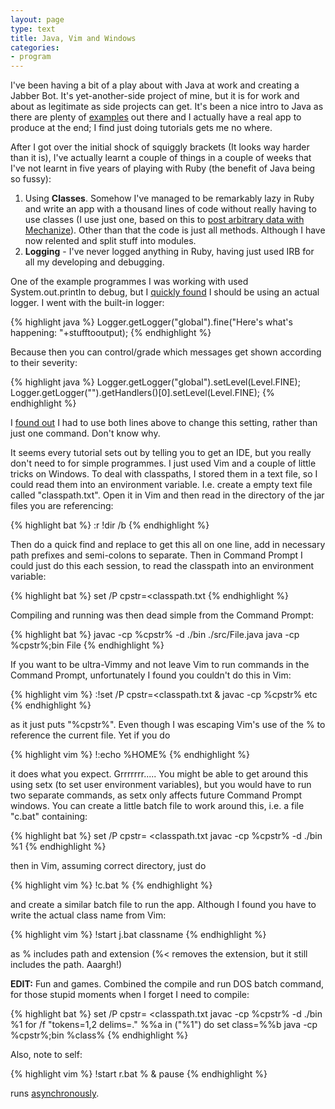 ```yaml
---
layout: page
type: text
title: Java, Vim and Windows
categories: 
- program
---
```

I've been having a bit of a play about with Java at work and creating a Jabber Bot. It's yet-another-side project of mine, but it is for work and about as legitimate as side projects can get. It's been a nice intro to Java as there are plenty of [examples](http://www.freddyvazquez.com/Simple_XMPP_Jabber_Bot_Java_Smack_API.html) out there and I actually have a real app to produce at the end; I find just doing tutorials gets me no where. 

After I got over the initial shock of squiggly brackets (It looks way harder than it is), I've actually learnt a couple of things in a couple of weeks that I've not learnt in five years of playing with Ruby (the benefit of Java being so fussy):

1. Using **Classes**. Somehow I've managed to be remarkably lazy in Ruby and write an app with a thousand lines of code without really having to use classes (I use just one, based on this to [post arbitrary data with Mechanize](http://thread.gmane.org/gmane.comp.lang.ruby.modules.mechanize.user/375)). Other than that the code is just all methods. Although I have now relented and split stuff into modules.
2. **Logging** - I've never logged anything in Ruby, having  just used IRB for all my developing and debugging. 

One of the example programmes I was working with used System.out.println to debug, but I [quickly found](http://www.vipan.com/htdocs/log4jhelp.html) I should be using an actual logger. I went with the built-in logger:

{% highlight java %}
Logger.getLogger("global").fine("Here's what's happening: "+stufftooutput);
{% endhighlight %}

Because then you can control/grade which messages get shown according to their severity:

{% highlight java %}
Logger.getLogger("global").setLevel(Level.FINE);
Logger.getLogger("").getHandlers()[0].setLevel(Level.FINE);
{% endhighlight %}

I [found out](http://coding.derkeiler.com/Archive/Java/comp.lang.java.help/2005-09/msg00152.html) I had to use both lines above to change this setting, rather than just one command. Don't know why. 

It seems every tutorial sets out by telling you to get an IDE, but you really don't need to for simple programmes. I just used Vim and a couple of little tricks on Windows. To deal with classpaths, I stored them in a text file, so I could read them into an environment variable. I.e. create a empty text file called "classpath.txt". Open it in Vim and then read in the directory of the jar files you are referencing:

{% highlight bat %}
:r !dir /b
{% endhighlight %}

Then do a quick find and replace to get this all on one line, add in necessary path prefixes and semi-colons to separate. Then in Command Prompt I could just do this each session, to read the classpath into an environment variable:

{% highlight bat %}
set /P cpstr=<classpath.txt
{% endhighlight %}

Compiling and running was then dead simple from the Command Prompt:

{% highlight bat %}
javac -cp %cpstr% -d ./bin ./src/File.java
java -cp %cpstr%;bin File
{% endhighlight %}

If you want to be ultra-Vimmy and not leave Vim to run commands in the Command Prompt, unfortunately I found you couldn't do this in Vim:

{% highlight vim %}
:!set /P cpstr=<classpath.txt & javac -cp \%cpstr\% etc
{% endhighlight %}

as it just puts "%cpstr%". Even though I was escaping Vim's use of the % to reference the current file. Yet if you do

{% highlight vim %}
!:echo \%HOME\% 
{% endhighlight %}

it does what you expect. Grrrrrrr..... You might be able to get around this using setx (to set user environment variables), but you would have to run two separate commands, as setx only affects future Command Prompt windows. You can create a little batch file to work around this, i.e. a file "c.bat" containing:

{% highlight bat %}
set /P cpstr= <classpath.txt
javac -cp %cpstr% -d ./bin %1
{% endhighlight %}

then in Vim, assuming correct directory, just do

{% highlight vim %}
!c.bat %
{% endhighlight %}

and create a similar batch file to run the app. Although I found you have to write the actual class name from Vim:

{% highlight vim %}
!start j.bat classname
{% endhighlight %}

as % includes path and extension (%< removes the extension, but it still includes the path. Aaargh!)

**EDIT:** Fun and games. Combined the compile and run DOS batch command, for those stupid moments when I forget I need to compile:

{% highlight bat %}
set /P cpstr= <classpath.txt
javac -cp %cpstr% -d ./bin %1
for /f "tokens=1,2 delims=.\" %%a in ("%1") do set class=%%b
java -cp %cpstr%;bin %class%
{% endhighlight %}

Also, note to self:

{% highlight vim %}
!start r.bat % & pause
{% endhighlight %}

runs [asynchronously](http://vim.wikia.com/wiki/Execute_external_programs_asynchronously_under_Windows).
